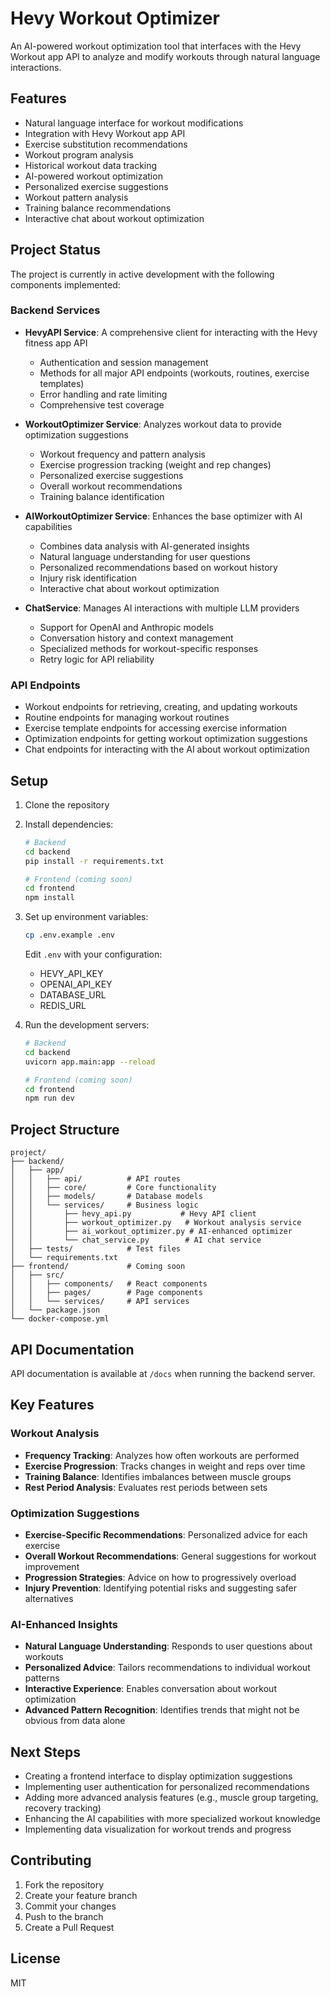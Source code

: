 # Hevy Workout Optimizer

An AI-powered workout optimization tool that interfaces with the Hevy Workout app API to analyze and modify workouts through natural language interactions.

## Features

- Natural language interface for workout modifications
- Integration with Hevy Workout app API
- Exercise substitution recommendations
- Workout program analysis
- Historical workout data tracking
- AI-powered workout optimization
- Personalized exercise suggestions
- Workout pattern analysis
- Training balance recommendations
- Interactive chat about workout optimization

## Project Status

The project is currently in active development with the following components implemented:

### Backend Services

- **HevyAPI Service**: A comprehensive client for interacting with the Hevy fitness app API
  - Authentication and session management
  - Methods for all major API endpoints (workouts, routines, exercise templates)
  - Error handling and rate limiting
  - Comprehensive test coverage

- **WorkoutOptimizer Service**: Analyzes workout data to provide optimization suggestions
  - Workout frequency and pattern analysis
  - Exercise progression tracking (weight and rep changes)
  - Personalized exercise suggestions
  - Overall workout recommendations
  - Training balance identification

- **AIWorkoutOptimizer Service**: Enhances the base optimizer with AI capabilities
  - Combines data analysis with AI-generated insights
  - Natural language understanding for user questions
  - Personalized recommendations based on workout history
  - Injury risk identification
  - Interactive chat about workout optimization

- **ChatService**: Manages AI interactions with multiple LLM providers
  - Support for OpenAI and Anthropic models
  - Conversation history and context management
  - Specialized methods for workout-specific responses
  - Retry logic for API reliability

### API Endpoints

- Workout endpoints for retrieving, creating, and updating workouts
- Routine endpoints for managing workout routines
- Exercise template endpoints for accessing exercise information
- Optimization endpoints for getting workout optimization suggestions
- Chat endpoints for interacting with the AI about workout optimization

## Setup

1. Clone the repository
2. Install dependencies:
   ```bash
   # Backend
   cd backend
   pip install -r requirements.txt
   
   # Frontend (coming soon)
   cd frontend
   npm install
   ```

3. Set up environment variables:
   ```bash
   cp .env.example .env
   ```
   Edit `.env` with your configuration:
   - HEVY_API_KEY
   - OPENAI_API_KEY
   - DATABASE_URL
   - REDIS_URL

4. Run the development servers:
   ```bash
   # Backend
   cd backend
   uvicorn app.main:app --reload
   
   # Frontend (coming soon)
   cd frontend
   npm run dev
   ```

## Project Structure

```
project/
├── backend/
│   ├── app/
│   │   ├── api/          # API routes
│   │   ├── core/         # Core functionality
│   │   ├── models/       # Database models
│   │   └── services/     # Business logic
│   │       ├── hevy_api.py           # Hevy API client
│   │       ├── workout_optimizer.py   # Workout analysis service
│   │       ├── ai_workout_optimizer.py # AI-enhanced optimizer
│   │       └── chat_service.py        # AI chat service
│   ├── tests/            # Test files
│   └── requirements.txt
├── frontend/             # Coming soon
│   ├── src/
│   │   ├── components/   # React components
│   │   ├── pages/        # Page components
│   │   └── services/     # API services
│   └── package.json
└── docker-compose.yml
```

## API Documentation

API documentation is available at `/docs` when running the backend server.

## Key Features

### Workout Analysis
- **Frequency Tracking**: Analyzes how often workouts are performed
- **Exercise Progression**: Tracks changes in weight and reps over time
- **Training Balance**: Identifies imbalances between muscle groups
- **Rest Period Analysis**: Evaluates rest periods between sets

### Optimization Suggestions
- **Exercise-Specific Recommendations**: Personalized advice for each exercise
- **Overall Workout Recommendations**: General suggestions for workout improvement
- **Progression Strategies**: Advice on how to progressively overload
- **Injury Prevention**: Identifying potential risks and suggesting safer alternatives

### AI-Enhanced Insights
- **Natural Language Understanding**: Responds to user questions about workouts
- **Personalized Advice**: Tailors recommendations to individual workout patterns
- **Interactive Experience**: Enables conversation about workout optimization
- **Advanced Pattern Recognition**: Identifies trends that might not be obvious from data alone

## Next Steps

- Creating a frontend interface to display optimization suggestions
- Implementing user authentication for personalized recommendations
- Adding more advanced analysis features (e.g., muscle group targeting, recovery tracking)
- Enhancing the AI capabilities with more specialized workout knowledge
- Implementing data visualization for workout trends and progress

## Contributing

1. Fork the repository
2. Create your feature branch
3. Commit your changes
4. Push to the branch
5. Create a Pull Request

## License

MIT 